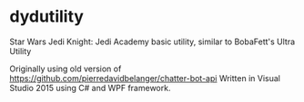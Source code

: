 # dydutility
Star Wars Jedi Knight: Jedi Academy basic utility, similar to BobaFett's Ultra Utility

Originally using old version of https://github.com/pierredavidbelanger/chatter-bot-api
Written in Visual Studio 2015 using C# and WPF framework.
